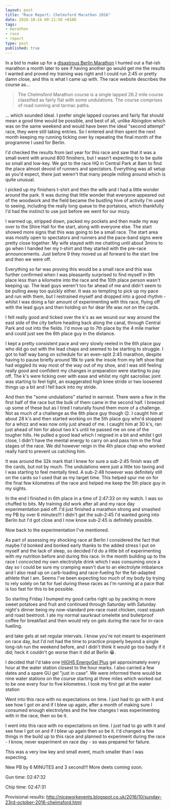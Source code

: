 ```yaml
---
layout: post
title: "Race Report: Chelmsford Marathon 2016"
date: 2016-10-24 09:11:50 +0100
tags:
- marathon
- race
- report
type: post
published: true
---
```


In a bid to make up for a [disastrous Berlin Marathon](https://barefootrunner.co.uk/berlin-marathon-2016) I hunted out a flat-ish marathon a month later to see if having another go would get me the results I wanted and proved my training was right and I could run 2:45 or pretty damn close, and this is what I came up with. The race website describes the course as...

> The Chelmsford Marathon course is a single lapped 26.2 mile course classified as fairly flat with some undulations. The course comprises of road running and tarmac paths.

... which sounded ideal. I prefer single lapped courses and fairly flat should mean a good time would be possible, and best of all, unlike Abingdon which was on the same weekend and would have been the ideal "second attempt" race, they were still taking entries.  So I entered and then spent the next month keeping my running ticking over by repeating the final month of the programme I used for Berlin.

I'd checked the results from last year for this race and saw that it was a small event with around 800 finishers, but I wasn't expecting to to be quite so small and low-key.  We got to the race HQ in Central Park at 8am to find the place almost devoid of runners and spectators.  Everything was all setup as you'd expect, there just weren't that many people milling around which is quite unusual.

I picked up my finishers t-shirt and then the wife and I had a little wonder around the park. It was during that little wonder that everyone appeared out of the woodwork and the field became the bustling hive of activity I'm used to seeing, including the really long queue to the portaloos, which thankfully I'd had the instinct to use just before we went for our mozy.

I warmed up, stripped down, packed my pockets and then made my way over to the Shire Hall for the start, along with everyone else. The start showed more signs that this was going to be a small race. The start area was mostly open to spectators and runners and the pace-band signs were pretty close together. My wife stayed with me chatting until about 3mins to go when I handed her my t-shirt and they started with the pre-race announcements. Just before 9 they moved us all forward to the start line and then we were off.

Everything so far was proving this would be a small race and this was further confirmed when I was pleasantly surprised to find myself in 9th place less than a kilometre into the race and the 10th place person wasn't keeping up. The lead guys weren't too far ahead of me and didn't seem to be pulling away too quickly either. It was so tempting to pick up my pace and run with them, but I restrained myself and dropped into a good rhythm - whilst I was doing a fair amount of experimenting with this race, flying off with the lead guys and then holding on for dear life was _not_ on the cards.

I felt really good and ticked over the k's as we wound our way around the east side of the city before heading back along the canal, through Central Park and out into the fields. I'd move up to 7th place by the 4 mile marker and could just see the 6th place guy in the distance.

I kept a pretty consistent pace and very slowly reeled in the 6th place guy who did go out with the lead chaps and seemed to be starting to struggle. I got to half way bang on schedule for an even-split 2:45 marathon, despite having to pause briefly around 18k to yank the insole from my left shoe that had wiggled its way most of the way out of my shoe, and I was still feeling really good and confident my changes in preparation were starting to pay off. The k's were ticking over with ease and whilst my right sacroiliac joint was starting to feel tight, an exaggerated high knee stride or two loosened things up a bit and I fell back into my stride.

And then the "some undulations" started in earnest.  There were a few in the first half of the race but the bulk of them came in the second half. I breezed up some of these but as I tired I naturally found them more of a challenge. Not as much of a challenge as the 6th place guy though 😉. I caught him at about 28 k's and then started working on the 5th place guy who'd stopped for a whizz and was now only just ahead of me. I caught him at 30 k's, ran just ahead of him for about two k's until he passed me on one of the tougher hills. He pulled a good lead which I reigned in a bit and whilst I got close, I didn't have the mental energy to carry on and pass him in the final stages of the race.  We did however reign in the 4th place chap who worked really hard to prevent us catching him.

It was around the 32k mark that I knew for sure a sub-2:45 finish was off the cards, but not by much.  The undulations were just a little too taxing and I was starting to feel mentally tired. A sub-2:48 however was definitely still on the cards so I used that as my target time.  This helped spur me on for the final few kilometres of the race and helped me keep the 5th place guy in my sights.

In the end I finished in 6th place in a time of 2:47:33 on my watch. I was so chuffed to bits. My training _did_ work after all and my race day experimentation paid off. I'd just finished a marathon strong and smashed my PB by over 6 minutes!!! I didn't get the sub-2:45 I'd wanted going into Berlin but I'd got close and I now know sub-2:45 is definitely possible.

Now back to the experimentation I've mentioned.

As part of assessing my shocking race at Berlin I considered the fact that maybe I'd bonked and bonked early thanks to the added stress I put on myself and the lack of sleep, so decided I'd do a little bit of experimenting with my nutrition before and during this race.  In the month building up to the race I concocted my own electrolyte drink which I was consuming once a day so I could be sure my cramping wasn't due to an electrolyte imbalance and I also read up on carb-loading and race-fueling for the fat-adapted athlete that I am.  Seems I've been expecting too much of my body by trying to rely solely on fat for fuel during these races as I'm running at a pace that is too fast for this to be possible.

So starting Friday I bumped my good carbs right up by packing in more sweet potatoes and fruit and continued through Saturday with Saturday night's dinner being my now-standard pre-race roast chicken, roast squash and roast beetroot.  I ate my normal saurkraut omelette and bulletproof coffee for breakfast and then would rely on gels during the race for in-race fuelling.



 and take gels at set regular intervals. I know you're not meant to experiment on race day, but I'd not had the time to practice properly beyond a single long-ish run the weekend before, and I didn't think it would go too badly if it did; heck it couldn't go worse than it did at Berlin 😁.

I decided that I'd take one [HIGH5 EnergyGel Plus](http://highfive.co.uk/product/caffeine/energy-gel-plus/) gel approximately every hour at the water station closest to the hour marks. I also carried a few dates and a spare GU gel "just in case". We were informed there would be nine water stations on the course starting at three miles which worked out to be one every four to five kilometres.  I took my first gel at the water station







Went into this race with no expectations on time. I just had to go with it and see how I got on and if I blew up again, after a month of making sure I consumed enough electrolytes and the few changes I was experimenting with in the race, then so be it.

I went into this race with no expectations on time. I just had to go with it and see how I got on and if I blew up again then so be it. I'd changed a few things in the build up to this race and planned to experiment during the race - I know, never experiment on race day - so was prepared for failure.

This was a very low key and small event, much smaller than I was expecting.

New PB by 6 MINUTES and 3 second!!! More deets coming soon.



Gun time: 02:47:32		

Chip time: 02:47:31



Provisional results: http://niceworkevents.blogspot.co.uk/2016/10/sunday-23rd-october-2016-chelmsford.html
